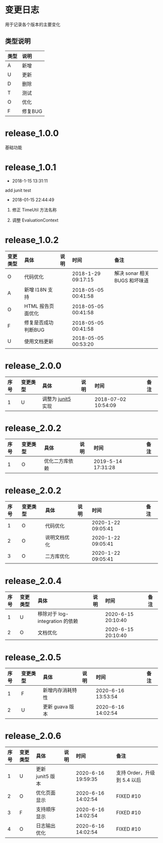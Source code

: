 # 变更日志

用于记录各个版本的主要变化

## 类型说明 

| 类型 | 说明 |
|:----|:----|
| A | 新增 |
| U | 更新 |
| D | 删除 |
| T | 测试 |
| O | 优化 |
| F | 修复BUG |

# release_1.0.0

基础功能

# release_1.0.1

- 2018-1-15 13:31:11

add junit test

- 2018-01-15 22:44:49

1. 修正 TimeUtil 方法名称

2. 调整 EvaluationContext

# release_1.0.2

| 变更类型 | 具体 | 说明 | 时间 | 备注 |
|:---|:---|:---|:--|:---|
| O | 代码优化 | | 2018-1-29 09:17:15 | 解决 sonar 相关 BUGS 和坏味道 |
| A | 新增 I18N 支持 | | 2018-05-05 00:41:58 | |
| O | HTML 报告页面优化 | | 2018-05-05 00:41:58 | |
| F | 修复是否成功判断BUG | | 2018-05-05 00:41:58 |  |
| U | 使用文档更新 | | 2018-05-05 00:53:20 | |

# release_2.0.0

| 序号 | 变更类型 | 具体 | 说明 | 时间 | 备注 |
|:---|:---|:---|:---|:--|:---|
| 1 | U | 调整为 [junit5](https://junit.org/junit5/) 实现 | | 2018-07-02 10:54:09 | |

# release_2.0.2

| 序号 | 变更类型 | 具体 | 说明 | 时间 | 备注 |
|:---|:---|:---|:---|:--|:---|
| 1 | O | 优化二方库依赖 | | 2019-5-14 17:31:28 | |

# release_2.0.2

| 序号 | 变更类型 | 具体 | 说明 | 时间 | 备注 |
|:---|:---|:---|:---|:--|:---|
| 1 | O | 代码优化 | | 2020-1-22 09:05:41 | |
| 2 | O | 说明文档优化 | | 2020-1-22 09:05:41 | |
| 3 | O | 二方库优化 | | 2020-1-22 09:05:41 | |

# release_2.0.4

| 序号 | 变更类型 | 具体 | 说明 | 时间 | 备注 |
|:---|:---|:---|:---|:--|:---|
| 1 | U | 移除对于 log-integration 的依赖 | | 2020-6-15 20:10:40 | |
| 2 | O | 文档优化 | | 2020-6-15 20:10:40 | |

# release_2.0.5

| 序号 | 变更类型 | 具体 | 说明 | 时间 | 备注 |
|:---|:---|:---|:---|:--|:---|
| 1 | F | 新增内存消耗特性 | | 2020-6-16 13:53:54 | |
| 2 | U | 更新 guava 版本 | | 2020-6-16 14:02:54 | |

# release_2.0.6

| 序号 | 变更类型 | 具体 | 说明 | 时间 | 备注 |
|:---|:---|:---|:---|:--|:---|
| 1 | U | 更新 junit5 版本 | | 2020-6-16 19:59:35 | 支持 Order，升级到 5.4 以后 |
| 2 | O | 优化页面显示 | | 2020-6-16 14:02:54 | FIXED #10 |
| 3 | F | 支持顺序显示 | | 2020-6-16 14:02:54 | FIXED #10 |
| 4 | O | 日志输出优化 | | 2020-6-16 14:02:54 | FIXED #10 |

